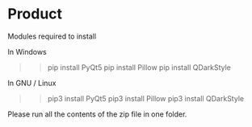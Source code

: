 # Product
Modules required to install

In Windows
>> pip install PyQt5
>> pip install Pillow
>> pip install QDarkStyle

In GNU / Linux
>> pip3 install PyQt5
>> pip3 install Pillow
>> pip3 install QDarkStyle

Please run all the contents of the zip file in one folder.
